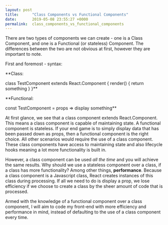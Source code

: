```yaml
---
layout: post
title:      "Class Components vs Functional Components"
date:       2019-05-08 23:55:27 +0000
permalink:  class_components_vs_functional_components
---
```



There are two types of components we can create - one is a Class Component, and one is a Functional (or stateless) Component.  The differences between the two are not obvious at first, however they are important to note.

First and foremost - syntax:

**Class:

class TestComponent extends React.Component {
    render() {
		    return something
		}
}**


**Functional:

const TestComponent = props => display something**


At first glance, we see that a class component extends React.Component.  This means a class component is capable of maintaining state.  A functional component is stateless.  If your end game is to simply display data that has been passed down as props, then a functional component is the right choice.  All other scenarios would require the use of a class component.  These class components have access to maintaining state and also lifecycle hooks meaning a lot more functionality is built in.

However, a class component can be used *all the time* and you will achieve the same results.  Why should we use a stateless component over a class, if a class has more functionality?  Among other things, **performance**.  Because a class component is a Javascript class, React creates instances of this class during processing.  If all we need to do is display a prop, we lose efficiency if we choose to create a class by the sheer amount of code that is processed.

Armed with the knowledge of a functional component over a class component, I will aim to code my front-end with more efficiency and performance in mind, instead of defaulting to the use of a class component every time.
